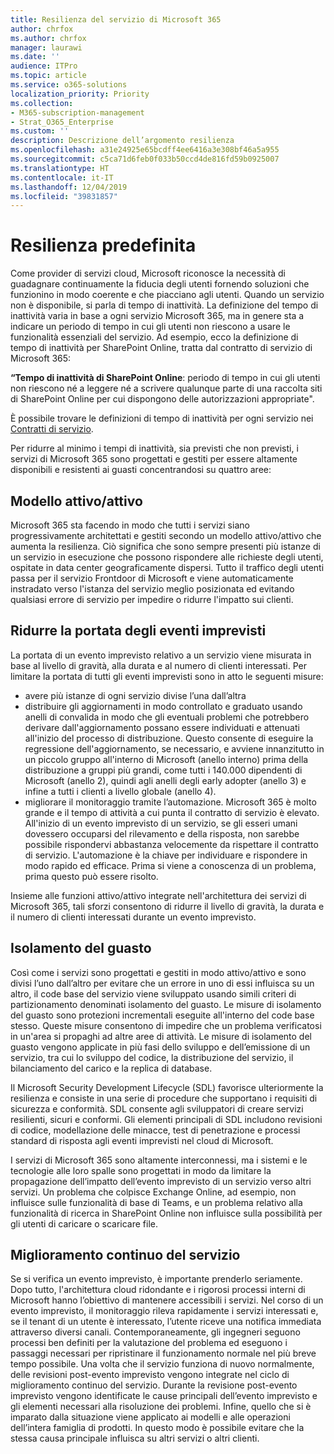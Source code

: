 ```yaml
---
title: Resilienza del servizio di Microsoft 365
author: chrfox
ms.author: chrfox
manager: laurawi
ms.date: ''
audience: ITPro
ms.topic: article
ms.service: o365-solutions
localization_priority: Priority
ms.collection:
- M365-subscription-management
- Strat_O365_Enterprise
ms.custom: ''
description: Descrizione dell’argomento resilienza
ms.openlocfilehash: a31e24925e65bcdff4ee6416a3e308bf46a5a955
ms.sourcegitcommit: c5ca71d6feb0f033b50ccd4de816fd59b0925007
ms.translationtype: HT
ms.contentlocale: it-IT
ms.lasthandoff: 12/04/2019
ms.locfileid: "39831857"
---
```

# <a name="built-in-resiliency"></a>Resilienza predefinita

Come provider di servizi cloud, Microsoft riconosce la necessità di guadagnare continuamente la fiducia degli utenti fornendo soluzioni che funzionino in modo coerente e che piacciano agli utenti. Quando un servizio non è disponibile, si parla di tempo di inattività. La definizione del tempo di inattività varia in base a ogni servizio Microsoft 365, ma in genere sta a indicare un periodo di tempo in cui gli utenti non riescono a usare le funzionalità essenziali del servizio. Ad esempio, ecco la definizione di tempo di inattività per SharePoint Online, tratta dal contratto di servizio di Microsoft 365:

**“Tempo di inattività di SharePoint Online**: periodo di tempo in cui gli utenti non riescono né a leggere né a scrivere qualunque parte di una raccolta siti di SharePoint Online per cui dispongono delle autorizzazioni appropriate".

È possibile trovare le definizioni di tempo di inattività per ogni servizio nei [Contratti di servizio](https://www.microsoftvolumelicensing.com/DocumentSearch.aspx?Mode=3&DocumentTypeId=37).

Per ridurre al minimo i tempi di inattività, sia previsti che non previsti, i servizi di Microsoft 365 sono progettati e gestiti per essere altamente disponibili e resistenti ai guasti concentrandosi su quattro aree:

## <a name="activeactive-design"></a>Modello attivo/attivo

Microsoft 365 sta facendo in modo che tutti i servizi siano progressivamente architettati e gestiti secondo un modello attivo/attivo che aumenta la resilienza. Ciò significa che sono sempre presenti più istanze di un servizio in esecuzione che possono rispondere alle richieste degli utenti, ospitate in data center geograficamente dispersi. Tutto il traffico degli utenti passa per il servizio Frontdoor di Microsoft e viene automaticamente instradato verso l'istanza del servizio meglio posizionata ed evitando qualsiasi errore di servizio per impedire o ridurre l'impatto sui clienti.

## <a name="reduce-incident-scope"></a>Ridurre la portata degli eventi imprevisti

La portata di un evento imprevisto relativo a un servizio viene misurata in base al livello di gravità, alla durata e al numero di clienti interessati. Per limitare la portata di tutti gli eventi imprevisti sono in atto le seguenti misure:

- avere più istanze di ogni servizio divise l’una dall’altra
- distribuire gli aggiornamenti in modo controllato e graduato usando anelli di convalida in modo che gli eventuali problemi che potrebbero derivare dall'aggiornamento possano essere individuati e attenuati all'inizio del processo di distribuzione. Questo consente di eseguire la regressione dell'aggiornamento, se necessario, e avviene innanzitutto in un piccolo gruppo all'interno di Microsoft (anello interno) prima della distribuzione a gruppi più grandi, come tutti i 140.000 dipendenti di Microsoft (anello 2), quindi agli anelli degli early adopter (anello 3) e infine a tutti i clienti a livello globale (anello 4).
- migliorare il monitoraggio tramite l’automazione. Microsoft 365 è molto grande e il tempo di attività a cui punta il contratto di servizio è elevato. All'inizio di un evento imprevisto di un servizio, se gli esseri umani dovessero occuparsi del rilevamento e della risposta, non sarebbe possibile rispondervi abbastanza velocemente da rispettare il contratto di servizio. L'automazione è la chiave per individuare e rispondere in modo rapido ed efficace. Prima si viene a conoscenza di un problema, prima questo può essere risolto.

Insieme alle funzioni attivo/attivo integrate nell'architettura dei servizi di Microsoft 365, tali sforzi consentono di ridurre il livello di gravità, la durata e il numero di clienti interessati durante un evento imprevisto.  

## <a name="fault-isolation"></a>Isolamento del guasto

Così come i servizi sono progettati e gestiti in modo attivo/attivo e sono divisi l’uno dall’altro per evitare che un errore in uno di essi influisca su un altro, il code base del servizio viene sviluppato usando simili criteri di partizionamento denominati isolamento del guasto. Le misure di isolamento del guasto sono protezioni incrementali eseguite all'interno del code base stesso. Queste misure consentono di impedire che un problema verificatosi in un'area si propaghi ad altre aree di attività.
Le misure di isolamento del guasto vengono applicate in più fasi dello sviluppo e dell’emissione di un servizio, tra cui lo sviluppo del codice, la distribuzione del servizio, il bilanciamento del carico e la replica di database.

Il Microsoft Security Development Lifecycle (SDL) favorisce ulteriormente la resilienza e consiste in una serie di procedure che supportano i requisiti di sicurezza e conformità. SDL consente agli sviluppatori di creare servizi resilienti, sicuri e conformi. Gli elementi principali di SDL includono revisioni di codice, modellazione delle minacce, test di penetrazione e processi standard di risposta agli eventi imprevisti nel cloud di Microsoft.

I servizi di Microsoft 365 sono altamente interconnessi, ma i sistemi e le tecnologie alle loro spalle sono progettati in modo da limitare la propagazione dell’impatto dell’evento imprevisto di un servizio verso altri servizi. Un problema che colpisce Exchange Online, ad esempio, non influisce sulle funzionalità di base di Teams, e un problema relativo alla funzionalità di ricerca in SharePoint Online non influisce sulla possibilità per gli utenti di caricare o scaricare file.

## <a name="continuous-service-improvement"></a>Miglioramento continuo del servizio

Se si verifica un evento imprevisto, è importante prenderlo seriamente. Dopo tutto, l'architettura cloud ridondante e i rigorosi processi interni di Microsoft hanno l’obiettivo di mantenere accessibili i servizi. Nel corso di un evento imprevisto, il monitoraggio rileva rapidamente i servizi interessati e, se il tenant di un utente è interessato, l’utente riceve una notifica immediata attraverso diversi canali. Contemporaneamente, gli ingegneri seguono processi ben definiti per la valutazione del problema ed eseguono i passaggi necessari per ripristinare il funzionamento normale nel più breve tempo possibile. Una volta che il servizio funziona di nuovo normalmente, delle revisioni post-evento imprevisto vengono integrate nel ciclo di miglioramento continuo del servizio. Durante la revisione post-evento imprevisto vengono identificate le cause principali dell’evento imprevisto e gli elementi necessari alla risoluzione dei problemi. Infine, quello che si è imparato dalla situazione viene applicato ai modelli e alle operazioni dell’intera famiglia di prodotti. In questo modo è possibile evitare che la stessa causa principale influisca su altri servizi o altri clienti.
